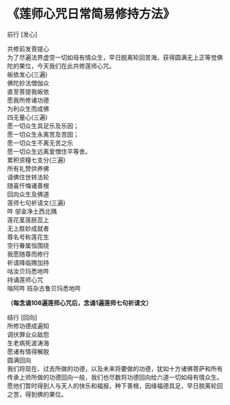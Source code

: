 # 《莲师心咒日常简易修持方法》

前行 \[发心\]

  
共修前发菩提心  
为了尽遍法界虚空一切如母有情众生，早日脱离轮回苦海，获得圆满无上正等觉佛陀的果位，今天我们在此共修莲师心咒。  
皈依发心\(三遍\)  
佛陀妙法僧伽众  
直至菩提我皈依  
愿我所修诸功德  
为利众生而成佛  
四无量心\(三遍\)  
愿一切众生具足乐及乐因；  
愿一切众生永离苦及苦因；  
愿一切众生不离无苦之乐  
愿一切众生远离爱憎住平等舍。  
累积资糧七支分\(三遍\)  
所有礼赞供养佛  
请佛住世转法轮  
随喜忓悔诸善根  
回向众生及佛道  
莲师七句祈请文\(三遍\)  
吽 邬金净土西北隅  
莲花茎莲胚蕊上  
无上胜妙成就者  
尊名号称莲花生  
空行眷属恒围绕  
我愿随尊而修行  
祈请降临赐加持  
咕汝贝玛悉地吽  
持诵莲师心咒  
嗡阿吽 班杂古鲁贝玛悉地吽

  
**（每念诵108遍莲师心咒后，念诵1遍莲师七句祈请文）**

  
结行 \[回向\]  
所修功德成遍知  
调伏罪业众敌怨  
生老病死波涛海  
愿诸有情得解脱  
圆满回向  
我们将现在、过去所做的功德，以及未来将要做的功德，犹如十方诸佛菩萨和所有传承上师所做的功德回向一般，我们也尽数将功德回向给六道一切如母有情众生。愿他们暂时得到人与天人的快乐和福报，种下善根，因缘福德具足，早日脱离轮回之苦，得到佛的果位。  


